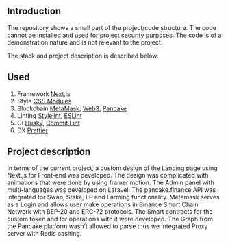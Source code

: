 ## Introduction

The repository shows a small part of the project/code structure.  The code cannot be installed and used for project security purposes.
The code is of a demonstration nature and is not relevant to the project. 

The stack and project description is described below.


## Used

1. Framework [Next.js](https://nextjs.org)
2. Style [CSS Modules](https://create-react-app.dev/docs/adding-a-css-modules-stylesheet)
3. Blockchain [MetaMask](https://metamask.io), [Web3](https://web3js.readthedocs.io/en/v1.7.4), [Pancake](https://pancakeswap.finance)
4. Linting [Stylelint](https://stylelint.io), [ESLint](https://eslint.org)
5. CI [Husky](https://typicode.github.io/husky/#), [Commit Lint](https://commitlint.js.org/#)
6. DX [Prettier](https://prettier.io)


## Project description

In terms of the current project, a custom design of the Landing page using Next.js for Front-end was developed. The design was complicated with animations that were done by using framer motion. The Admin panel with multi-languages was developed on Laravel.
The pancake.finance API was integrated for Swap, Stake, LP and Farming functionality. Metamask serves as a Login and allows user make operations in Binance Smart Chain Network with BEP-20 and ERC-72 protocols. The Smart contracts for the custom token and for operations with it were developed.
The Graph from the Pancake platform wasn’t allowed to parse thus we integrated Proxy server with Redis cashing.
